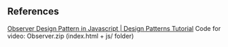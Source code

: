 ## References

  [Observer Design Pattern in Javascript | Design Patterns Tutorial](https://www.youtube.com/watch?v=T-xfEbDORng)
  Code for video: Observer.zip (index.html + js/ folder)
